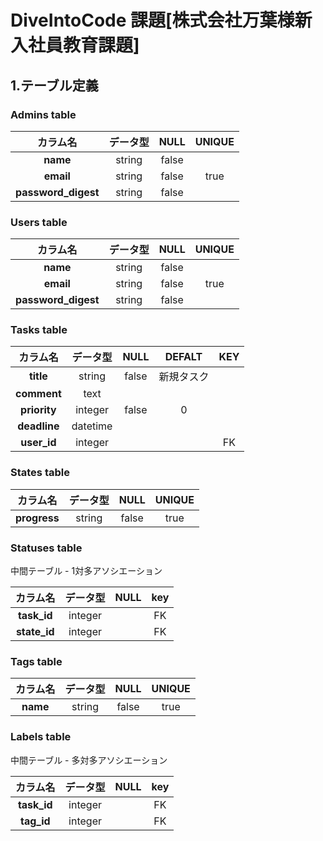 # DiveIntoCode 課題[株式会社万葉様新入社員教育課題]

## 1.テーブル定義

### Admins table
|カラム名|データ型|NULL|UNIQUE|
|:--:|:--:|:--:|:--:|
|**name**|string|false|
|**email**|string|false|true|
|**password_digest**|string|false|

### Users table
|カラム名|データ型|NULL|UNIQUE|
|:--:|:--:|:--:|:--:|
|**name**|string|false|
|**email**|string|false|true|
|**password_digest**|string|false|

### Tasks table
|カラム名|データ型|NULL|DEFALT|KEY|
|:--:|:--:|:--:|:--:|:--:|
|**title**|string|false|新規タスク|
|**comment**|text|
|**priority**|integer|false|0|
|**deadline**|datetime|
|**user_id**|integer|||FK|

### States table
|カラム名|データ型|NULL|UNIQUE|
|:--:|:--:|:--:|:--:|
|**progress**|string|false|true|

### Statuses table

中間テーブル - 1対多アソシエーション

|カラム名|データ型|NULL|key|
|:--:|:--:|:--:|:--:|
|**task_id**|integer||FK|
|**state_id**|integer||FK|

### Tags table
|カラム名|データ型|NULL|UNIQUE|
|:--:|:--:|:--:|:--:|
|**name**|string|false|true|

### Labels table

中間テーブル - 多対多アソシエーション

|カラム名|データ型|NULL|key|
|:--:|:--:|:--:|:--:|
|**task_id**|integer||FK|
|**tag_id**|integer||FK|
